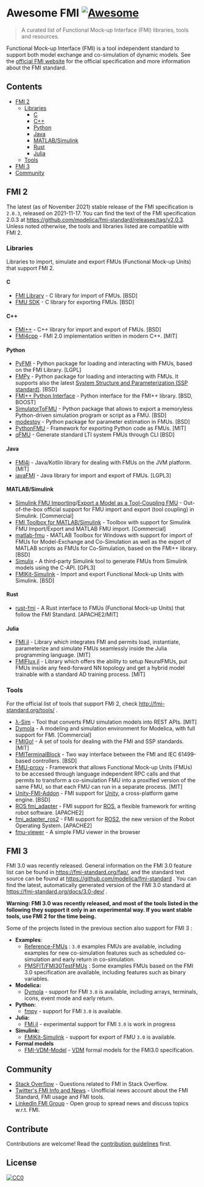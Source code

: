 # Awesome FMI [![Awesome](https://cdn.rawgit.com/sindresorhus/awesome/d7305f38d29fed78fa85652e3a63e154dd8e8829/media/badge.svg)](https://github.com/sindresorhus/awesome)

> A curated list of Functional Mock-up Interface (FMI) libraries, tools and resources.

Functional Mock-up Interface (FMI) is a tool independent standard to support both model exchange and co-simulation of dynamic models.
See the [official FMI website](http://fmi-standard.org/) for the official specification and more information about the FMI standard.

## Contents

- [FMI 2](#fmi-2)
  - [Libraries](#libraries)
    - [C](#c)
    - [C++](#c-1)
    - [Python](#python)
    - [Java](#java)
    - [MATLAB/Simulink](#matlabsimulink)
    - [Rust](#rust)
    - [Julia](#julia)
  - [Tools](#tools)
- [FMI 3](#fmi-3)
- [Community](#community)


## FMI 2

The latest (as of November 2021) stable release of the FMI specification is `2.0.3`, released on 2021-11-17.
You can find the text of the FMI specification 2.0.3 at https://github.com/modelica/fmi-standard/releases/tag/v2.0.3.
Unless noted otherwise, the tools and libraries listed are compatible with FMI 2.

### Libraries

Libraries to import, simulate and export FMUs (Functional Mock-up Units) that support FMI 2.

#### C
- [FMI Library](https://github.com/modelon-community/fmi-library) - C library for import of FMUs. [BSD]
- [FMU SDK](https://github.com/qtronic/fmusdk) - C library for exporting FMUs. [BSD]

#### C++
- [FMI++](https://github.com/fmipp/fmipp) - C++ library for import and export of FMUs. [BSD]
- [FMI4cpp](https://github.com/NTNU-IHB/FMI4cpp) - FMI 2.0 implementation written in modern C++. [MIT]

#### Python
- [PyFMI](https://github.com/modelon-community/pyfmi) - Python package for loading and interacting with FMUs, based on the FMI Library. [LGPL]
- [FMPy](https://github.com/CATIA-Systems/FMPy) - Python package for loading and interacting with FMUs. It supports also the latest [System Structure and Parameterization (SSP standard)](https://www.modelica.org/projects). [BSD]
- [FMI++ Python Interface](https://pypi.python.org/pypi/fmipp) - Python interface for the FMI++ library. [BSD, BOOST]
- [SimulatorToFMU](https://github.com/LBNL-ETA/SimulatorToFMU) - Python package that allows to export a memoryless Python-driven simulation program or script as a FMU. [BSD]
- [modestpy](https://github.com/sdu-cfei/modest-py) - Python package for parameter estimation in FMUs. [BSD]
- [PythonFMU](https://github.com/NTNU-IHB/PythonFMU) - Framework for exporting Python code as FMUs. [MIT]
- [qFMU](https://github.com/hyumo/qFMU) - Generate standard LTI system FMUs through CLI [BSD]

#### Java
- [FMI4j](https://github.com/NTNU-IHB/FMI4j) - Java/Kotlin library for dealing with FMUs on the JVM platform. [MIT]
- [javaFMI](https://bitbucket.org/siani/javafmi) - Java library for import and export of FMUs. [LGPL3]

#### MATLAB/Simulink
- [Simulink FMU Importing](https://mathworks.com/help/simulink/in-product-solutions.html)/[Export a Model as a Tool-Coupling FMU](https://mathworks.com/help/simulink/ug/_mw_54e936ec-2fa7-4418-be70-d99c8f91d2bd.html) - Out-of-the-box official support for FMU import and export (tool coupling) in Simulink. [Commercial]
- [FMI Toolbox for MATLAB/Simulink](https://www.modelon.com/products-services/modelon-deployment-suite/fmi-toolbox/) - Toolbox with support for Simulink FMU Import/Export and MATLAB FMU import. [Commercial]
- [matlab-fmu](https://sourceforge.net/projects/matlab-fmu/) - MATLAB Toolbox for Windows with support for import of FMUs for Model-Exchange and Co-Simulation as well as the export of MATLAB scripts as FMUs for Co-Simulation, based on the FMI++ library. [BSD]
- [Simulix](https://github.com/Kvixen/Simulix) - A third-party Simulink tool to generate FMUs from Simulink models using the C-API. [GPL3]
- [FMIKit-Simulink](https://github.com/CATIA-Systems/FMIKit-Simulink) - Import and export Functional Mock-up Units with Simulink. [BSD]

#### Rust
- [rust-fmi](https://crates.io/crates/fmi) - A Rust interface to FMUs (Functional Mock-up Units) that follow the FMI Standard. [APACHE2/MIT]

#### Julia
- [FMI.jl](https://github.com/ThummeTo/FMI.jl) - Library which integrates FMI and permits load, instantiate, parameterize and simulate FMUs seamlessly inside the Julia programming language. [MIT]
- [FMIFlux.jl](https://github.com/ThummeTo/FMIFlux.jl) - Library which offers the ability to setup NeuralFMUs, put FMUs inside any feed-forward NN topology and get a hybrid model trainable with a standard AD training process. [MIT]

### Tools
For the official list of tools that support FMI 2, check http://fmi-standard.org/tools/ .

- [λ-Sim](https://github.com/mbonvini/LambdaSim) - Tool that converts FMU simulation models into REST APIs. [MIT]
- [Dymola](https://www.dymola.com) - A modeling and simulation environment for Modelica, with full support for FMI. [Commercial]
- [FMIGo!](http://www.fmigo.net/) - A set of tools for dealing with the FMI and SSP standards. [MIT]
- [FMITerminalBlock](https://github.com/AIT-IES/FMITerminalBlock) -  Two way interface between the FMI and IEC 61499-based controllers. [BSD]
- [FMU-proxy](https://github.com/NTNU-IHB/FMU-proxy/) - Framework that allows Functional Mock-up Units (FMUs) to be accessed through language independent RPC calls and that permits to transform a co-simulation FMU into a proxified version of the same FMU, so that each FMU can run in a separate process. [MIT]
- [Unity-FMI-Addon](https://github.com/CATIA-Systems/Unity-FMI-Addon) - FMI support for [Unity](https://unity3d.com/), a cross-platform game engine. [BSD]
- [ROS fmi_adapter](https://github.com/boschresearch/fmi_adapter) - FMI support for [ROS](http://www.ros.org/), a flexible framework for writing robot software. [APACHE2]
- [fmi_adapter_ros2](https://github.com/boschresearch/fmi_adapter_ros2) - FMI support for [ROS2](https://index.ros.org/doc/ros2/), the new version of the Robot Operating System. [APACHE2]
- [fmu-viewer](https://hyumo.github.io/fmuviewer-web/) - A simple FMU viewer in the browser

## FMI 3

FMI 3.0  was recently released. General information on the FMI 3.0 feature list can be found in https://fmi-standard.org/faq/, and the standard text source can be found at https://github.com/modelica/fmi-standard . You can find the latest, automatically generated version of the FMI 3.0 standard at https://fmi-standard.org/docs/3.0-dev/ .

**Warning: FMI 3.0 was recently released, and most of the tools listed in the following they support it only in an experimental way. If you want stable tools, use FMI 2 for the time being.**

Some of the projects listed in the previous section also support for FMI 3 :
- **Examples**: 
  - [Reference-FMUs](https://github.com/modelica/Reference-FMUs) : `3.0` examples FMUs are available, including examples for new co-simulation features such as scheduled co-simulation and early return in co-simulation.
  - [PMSFIT/FMI30TestFMUs](https://github.com/PMSFIT/FMI30TestFMUs) : Some examples FMUs based on the FMI 3.0 specification are available, including features such as binary variables.
- **Modelica:** 
  - [Dymola](https://www.dymola.com) - support for FMI `3.0` is available, including arrays, terminals, icons, event mode and early return.
- **Python:** 
  - [fmpy](https://github.com/CATIA-Systems/FMPy) - support for FMI `3.0` is available.
- **Julia:**
  - [FMI.jl](https://github.com/ThummeTo/FMI.jl)  - experimental support for FMI `3.0` is work in progress
- **Simulink:** 
  - [FMIKit-Simulink](https://github.com/CATIA-Systems/FMIKit-Simulink) - support for export of FMU `3.0` is available.
- **Formal models**
  - [FMI-VDM-Model](https://github.com/INTO-CPS-Association/FMI-VDM-Model) - [VDM](https://en.wikipedia.org/wiki/Vienna_Development_Method) formal models for the FMI3.0 specification.

## Community

- [Stack Overflow](https://stackoverflow.com/tags/fmi) - Questions related to FMI in Stack Overflow.
- [Twitter's FMI Info and News](https://twitter.com/fmi_info) - Unofficial news account about the FMI Standard, FMI usage and FMI tools.
- [LinkedIn FMI Group](https://www.linkedin.com/groups/7477473/) - Open group to spread news and discuss topics w.r.t. FMI.


## Contribute

Contributions are welcome! Read the [contribution guidelines](CONTRIBUTING.md) first.


## License

[![CC0](http://mirrors.creativecommons.org/presskit/buttons/88x31/svg/cc-zero.svg)](http://creativecommons.org/publicdomain/zero/1.0)
